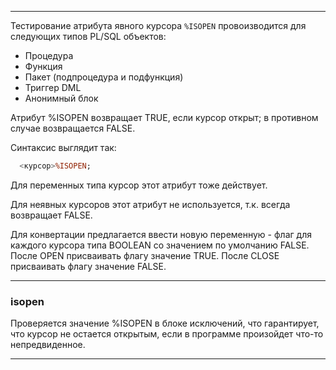 --------------------------------

Тестирование атрибута явного курсора `%ISOPEN` провоизводится для следующих типов PL/SQL объектов:

* Процедура
* Функция
* Пакет (подпроцедура и подфункция)
* Триггер DML
* Анонимный блок

Атрибут %ISOPEN возвращает TRUE, если курсор открыт; в противном случае возвращается FALSE.

Синтаксис выглядит так:

```sql
  <курсор>%ISOPEN;
```

Для переменных типа курсор этот атрибут тоже действует.

Для неявных курсоров этот атрибут не используется, т.к. всегда возвращает FALSE.


Для конвертации предлагается ввести новую переменную - флаг для каждого курсора типа BOOLEAN со значением по умолчанию FALSE. После OPEN присваивать флагу значение TRUE. После CLOSE присваивать флагу значение FALSE.


--------------------------------

### isopen

Проверяется значение %ISOPEN в блоке исключений, что гарантирует, что курсор не остается открытым, если в программе произойдет что-то непредвиденное.

--------------------------------
